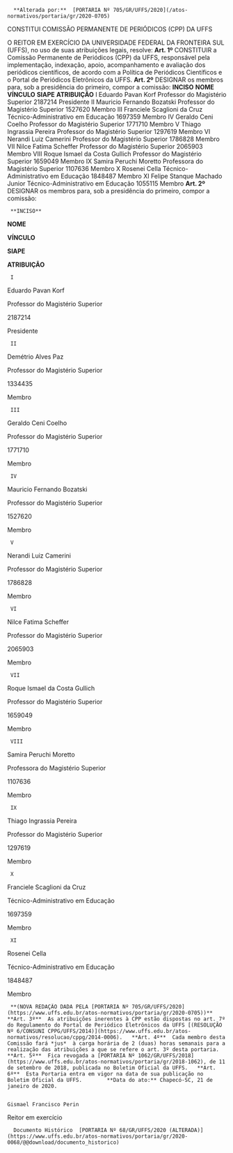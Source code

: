       **Alterada por:**  [PORTARIA Nº 705/GR/UFFS/2020](/atos-normativos/portaria/gr/2020-0705) 

   CONSTITUI COMISSÃO PERMANENTE DE PERIÓDICOS (CPP) DA UFFS  

 O REITOR EM EXERCÍCIO DA UNIVERSIDADE FEDERAL DA FRONTEIRA SUL (UFFS), no uso de suas atribuições legais, resolve:   **Art. 1º**  CONSTITUIR a Comissão Permanente de Periódicos (CPP) da UFFS, responsável pela implementação, indexação, apoio, acompanhamento e avaliação dos periódicos científicos, de acordo com a Política de Periódicos Científicos e o Portal de Periódicos Eletrônicos da UFFS. **Art. 2º**  DESIGNAR os membros para, sob a presidência do primeiro, compor a comissão:     **INCISO**   **NOME**   **VÍNCULO**   **SIAPE**   **ATRIBUIÇÃO**     I   Eduardo Pavan Korf   Professor do Magistério Superior   2187214   Presidente     II   Mauricio Fernando Bozatski   Professor do Magistério Superior   1527620   Membro     III   Franciele Scaglioni da Cruz   Técnico-Administrativo em Educação   1697359   Membro     IV   Geraldo Ceni Coelho   Professor do Magistério Superior   1771710   Membro     V   Thiago Ingrassia Pereira   Professor do Magistério Superior   1297619   Membro     VI   Nerandi Luiz Camerini   Professor do Magistério Superior   1786828   Membro     VII   Nilce Fatima Scheffer   Professor do Magistério Superior   2065903   Membro     VIII   Roque Ismael da Costa Gullich   Professor do Magistério Superior   1659049   Membro     IX   Samira Peruchi Moretto   Professora do Magistério Superior   1107636   Membro     X   Rosenei Cella   Técnico-Administrativo em Educação   1848487   Membro     XI   Felipe Stanque Machado Junior   Técnico-Administrativo em Educação   1055115   Membro      **Art. 2º** DESIGNAR os membros para, sob a presidência do primeiro, compor a comissão:

     **INCISO**

   **NOME**

   **VÍNCULO**

   **SIAPE**

   **ATRIBUIÇÃO**

     I

   Eduardo Pavan Korf

   Professor do Magistério Superior

   2187214

   Presidente

     II

   Demétrio Alves Paz

   Professor do Magistério Superior

   1334435

   Membro

     III

   Geraldo Ceni Coelho

   Professor do Magistério Superior

   1771710

   Membro

     IV

   Mauricio Fernando Bozatski

   Professor do Magistério Superior

   1527620

   Membro

     V

   Nerandi Luiz Camerini

   Professor do Magistério Superior

   1786828

   Membro

     VI

   Nilce Fatima Scheffer

   Professor do Magistério Superior

   2065903

   Membro

     VII

   Roque Ismael da Costa Gullich

   Professor do Magistério Superior

   1659049

   Membro

     VIII

   Samira Peruchi Moretto

   Professora do Magistério Superior

   1107636

   Membro

     IX

   Thiago Ingrassia Pereira

   Professor do Magistério Superior

   1297619

   Membro

     X

   Franciele Scaglioni da Cruz

   Técnico-Administrativo em Educação

   1697359

   Membro

     XI

   Rosenei Cella

   Técnico-Administrativo em Educação

   1848487

   Membro

     **(NOVA REDAÇÃO DADA PELA [PORTARIA Nº 705/GR/UFFS/2020](https://www.uffs.edu.br/atos-normativos/portaria/gr/2020-0705))** **Art. 3º**  As atribuições inerentes à CPP estão dispostas no art. 7º do Regulamento do Portal de Periódico Eletrônicos da UFFS [(RESOLUÇÃO Nº 6/CONSUNI CPPG/UFFS/2014)](https://www.uffs.edu.br/atos-normativos/resolucao/cppg/2014-0006).   **Art. 4º**  Cada membro desta Comissão fará *jus*  à carga horária de 2 (duas) horas semanais para a realização das atribuições a que se refere o art. 3º desta portaria.   **Art. 5º**  Fica revogada a [PORTARIA Nº 1062/GR/UFFS/2018](https://www.uffs.edu.br/atos-normativos/portaria/gr/2018-1062), de 11 de setembro de 2018, publicada no Boletim Oficial da UFFS.   **Art. 6º**  Esta Portaria entra em vigor na data de sua publicação no Boletim Oficial da UFFS.        **Data do ato:** Chapecó-SC, 21 de janeiro de 2020.   
 

    Gismael Francisco Perin   
 Reitor em exercício 

      Documento Histórico  [PORTARIA Nº 68/GR/UFFS/2020 (ALTERADA)](https://www.uffs.edu.br/atos-normativos/portaria/gr/2020-0068/@@download/documento_historico)     
      